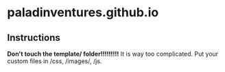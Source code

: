 # paladinventures.github.io

## Instructions

**Don't touch the template/ folder!!!!!!!!!** It is way too complicated. Put your custom files in /css, /images/, /js. 
